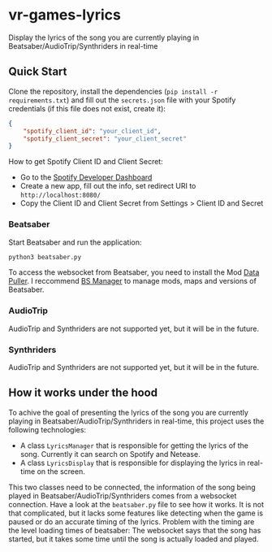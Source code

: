 # vr-games-lyrics
Display the lyrics of the song you are currently playing in Beatsaber/AudioTrip/Synthriders in real-time

## Quick Start
Clone the repository, install the dependencies (`pip install -r requirements.txt`) and fill out the `secrets.json` file with your Spotify credentials (if this file does not exist, create it):
```json
{
    "spotify_client_id": "your_client_id",
    "spotify_client_secret": "your_client_secret"
}
```

How to get Spotify Client ID and Client Secret:
- Go to the [Spotify Developer Dashboard](https://developer.spotify.com/dashboard/)
- Create a new app, fill out the info, set redirect URI to `http://localhost:8080/`
- Copy the Client ID and Client Secret from Settings > Client ID and Secret

### Beatsaber
Start Beatsaber and run the application:
```bash
python3 beatsaber.py
```
To access the websocket from Beatsaber, you need to install the Mod [Data Puller](https://github.com/ReadieFur/BSDataPuller). I reccommend [BS Manager](https://github.com/Zagrios/bs-manager) to manage mods, maps and versions of Beatsaber.

### AudioTrip

AudioTrip and Synthriders are not supported yet, but it will be in the future.

### Synthriders

AudioTrip and Synthriders are not supported yet, but it will be in the future.

## How it works under the hood
To achive the goal of presenting the lyrics of the song you are currently playing in Beatsaber/AudioTrip/Synthriders in real-time, this project uses the following technologies:
- A class `LyricsManager` that is responsible for getting the lyrics of the song. Currently it can search on Spotify and Netease.
- A class `LyricsDisplay` that is responsible for displaying the lyrics in real-time on the screen.

This two classes need to be connected, the information of the song being played in Beatsaber/AudioTrip/Synthriders comes from a websocket connection. Have a look at the `beatsaber.py` file to see how it works. It is not that complicated, but it lacks some features like detecting when the game is paused or do an accurate timing of the lyrics. Problem with the timing are the level loading times of beatsaber: The websocket says that the song has started, but it takes some time until the song is actually loaded and played. 